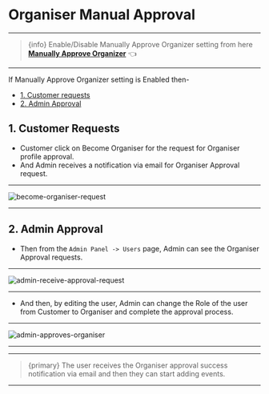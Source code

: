 # Organiser Manual Approval

---

> {info} Enable/Disable Manually Approve Organizer setting from here **[Manually Approve Organizer](https://eventmie-pro-docs.classiebit.com/docs/1.7/admin/settings#Multi-Vendor)** 👈

---

If Manually Approve Organizer setting is Enabled then-


- [1. Customer requests](#1-customer-requests)
- [2. Admin Approval](#2-admin-approval)


<a name="1-customer-requests"></a>
## 1. Customer Requests

- Customer click on Become Organiser for the request for Organiser profile approval.
- And Admin receives a notification via email for Organiser Approval request.

---

![become-organiser-request](https://eventmie-pro-docs.classiebit.com/images/v2/OrganiserManualApproval/CustomerRequestss.jpg "become-organiser-request")

---


<a name="2-admin-approval"></a>
## 2. Admin Approval

- Then from the `Admin Panel -> Users` page, Admin can see the Organiser Approval requests.

---

![admin-receive-approval-request](https://eventmie-pro-docs.classiebit.com/images/admin-receive-approval-request.jpg "admin-receive-approval-request")

---

- And then, by editing the user, Admin can change the Role of the user from Customer to Organiser and complete the approval process.

---

![admin-approves-organiser](https://eventmie-pro-docs.classiebit.com/images/admin-approves-organiser.jpg "admin-approves-organiser")

---


---

>{primary} The user receives the Organiser approval success notification via email and then they can start adding events.

---
